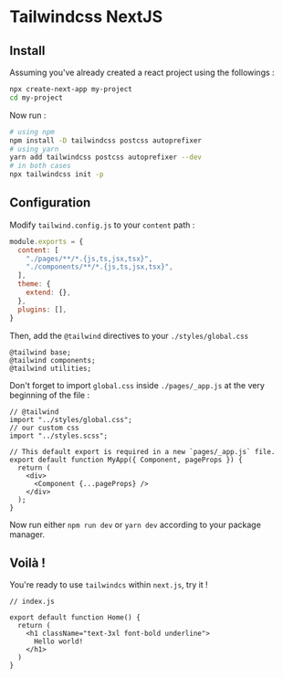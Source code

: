 # Tailwindcss NextJS

## Install

Assuming you've already created a react project using the followings :

```bash
npx create-next-app my-project
cd my-project
```

Now run : 

```bash
# using npm
npm install -D tailwindcss postcss autoprefixer
# using yarn
yarn add tailwindcss postcss autoprefixer --dev
# in both cases
npx tailwindcss init -p
```

## Configuration

Modify `tailwind.config.js` to your `content` path :

```javascript
module.exports = {
  content: [
    "./pages/**/*.{js,ts,jsx,tsx}",
    "./components/**/*.{js,ts,jsx,tsx}",
  ],
  theme: {
    extend: {},
  },
  plugins: [],
}
```

Then, add the `@tailwind` directives to your `./styles/global.css`

```
@tailwind base;
@tailwind components;
@tailwind utilities;
```

Don't forget to import `global.css` inside `./pages/_app.js` at the very beginning of the file :

```
// @tailwind
import "../styles/global.css";
// our custom css
import "../styles.scss";

// This default export is required in a new `pages/_app.js` file.
export default function MyApp({ Component, pageProps }) {
  return (
    <div>
      <Component {...pageProps} />
    </div>
  );
}
```

Now run either `npm run dev` or `yarn dev` according to your package manager.

## Voilà !

You're ready to use `tailwindcs` within `next.js`, try it !

```
// index.js

export default function Home() {
  return (
    <h1 className="text-3xl font-bold underline">
      Hello world!
    </h1>
  )
}
```
